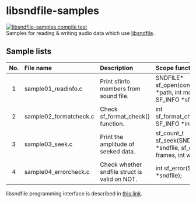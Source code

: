# libsndfile-samples
[![libsndfile-samples compile test](https://github.com/AUDIY/libsndfile-samples/actions/workflows/c-cpp.yml/badge.svg)](https://github.com/AUDIY/libsndfile-samples/actions/workflows/c-cpp.yml)  
Samples for reading &amp; writing audio data which use [libsndfile](https://github.com/libsndfile/libsndfile).

## Sample lists
|No.|File name|Description|Scope function|
|:-:|:--------|:----------|:-------------|
| 1 |sample01_readinfo.c|Print sfinfo members from sound file.|SNDFILE* sf_open(const char *path, int mode, SF_INFO *sfinfo);|
| 2 |sample02_formatcheck.c|Check sf_format_check() function.|int sf_format_check(const SF_INFO *info);|
| 3 |sample03_seek.c|Print the amplitude of seeked data.|sf_count_t sf_seek(SNDFILE *sndfile, sf_count_t frames, int whence);|
| 4 |sample04_errorcheck.c|Check whether sndfile struct is valid on NOT.|int sf_error(SNDFILE *sndfile);|

libsndfile programming interface is described in [this link](http://libsndfile.github.io/libsndfile/api.html).
